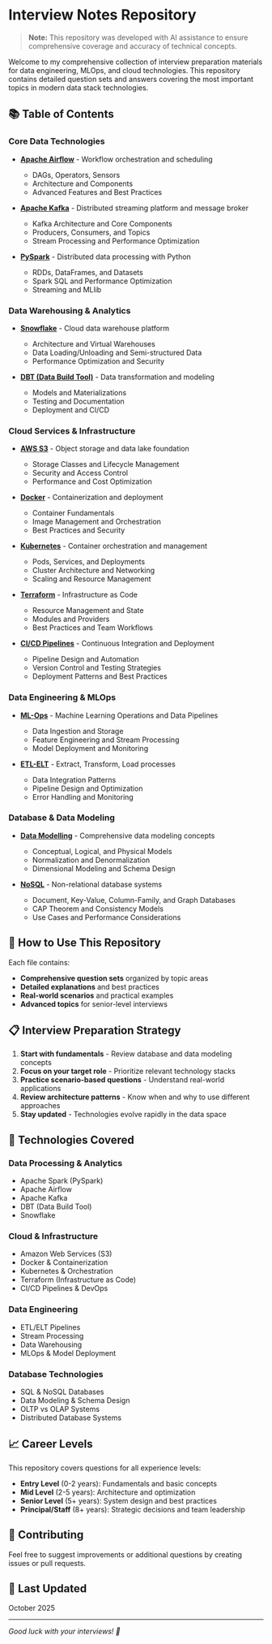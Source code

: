 # Interview Notes Repository

> **Note:** This repository was developed with AI assistance to ensure comprehensive coverage and accuracy of technical concepts.


Welcome to my comprehensive collection of interview preparation materials for data engineering, MLOps, and cloud technologies. This repository contains detailed question sets and answers covering the most important topics in modern data stack technologies.

## 📚 Table of Contents

### Core Data Technologies
- **[Apache Airflow](Apache-Airflow.md)** - Workflow orchestration and scheduling
  - DAGs, Operators, Sensors
  - Architecture and Components
  - Advanced Features and Best Practices

- **[Apache Kafka](Apache-Kafka.md)** - Distributed streaming platform and message broker
  - Kafka Architecture and Core Components
  - Producers, Consumers, and Topics
  - Stream Processing and Performance Optimization
  
- **[PySpark](PySpark.md)** - Distributed data processing with Python
  - RDDs, DataFrames, and Datasets
  - Spark SQL and Performance Optimization
  - Streaming and MLlib

### Data Warehousing & Analytics
- **[Snowflake](Snowflake.md)** - Cloud data warehouse platform
  - Architecture and Virtual Warehouses
  - Data Loading/Unloading and Semi-structured Data
  - Performance Optimization and Security
  
- **[DBT (Data Build Tool)](DBT.md)** - Data transformation and modeling
  - Models and Materializations
  - Testing and Documentation
  - Deployment and CI/CD

### Cloud Services & Infrastructure
- **[AWS S3](AWS-S3.md)** - Object storage and data lake foundation
  - Storage Classes and Lifecycle Management
  - Security and Access Control
  - Performance and Cost Optimization

- **[Docker](Docker.md)** - Containerization and deployment
  - Container Fundamentals
  - Image Management and Orchestration
  - Best Practices and Security

- **[Kubernetes](Kubernetes.md)** - Container orchestration and management
  - Pods, Services, and Deployments
  - Cluster Architecture and Networking
  - Scaling and Resource Management

- **[Terraform](Terraform.md)** - Infrastructure as Code
  - Resource Management and State
  - Modules and Providers
  - Best Practices and Team Workflows

- **[CI/CD Pipelines](CI-CD-Pipelines.md)** - Continuous Integration and Deployment
  - Pipeline Design and Automation
  - Version Control and Testing Strategies
  - Deployment Patterns and Best Practices

### Data Engineering & MLOps
- **[ML-Ops](ML-Ops.md)** - Machine Learning Operations and Data Pipelines
  - Data Ingestion and Storage
  - Feature Engineering and Stream Processing
  - Model Deployment and Monitoring
  
- **[ETL-ELT](ETL-ELT.md)** - Extract, Transform, Load processes
  - Data Integration Patterns
  - Pipeline Design and Optimization
  - Error Handling and Monitoring

### Database & Data Modeling
- **[Data Modelling](Data-Modelling.md)** - Comprehensive data modeling concepts
  - Conceptual, Logical, and Physical Models
  - Normalization and Denormalization
  - Dimensional Modeling and Schema Design

- **[NoSQL](NoSQL.md)** - Non-relational database systems
  - Document, Key-Value, Column-Family, and Graph Databases
  - CAP Theorem and Consistency Models
  - Use Cases and Performance Considerations

## 🎯 How to Use This Repository

Each file contains:
- **Comprehensive question sets** organized by topic areas
- **Detailed explanations** and best practices
- **Real-world scenarios** and practical examples
- **Advanced topics** for senior-level interviews

## 📋 Interview Preparation Strategy

1. **Start with fundamentals** - Review database and data modeling concepts
2. **Focus on your target role** - Prioritize relevant technology stacks
3. **Practice scenario-based questions** - Understand real-world applications
4. **Review architecture patterns** - Know when and why to use different approaches
5. **Stay updated** - Technologies evolve rapidly in the data space

## 🔧 Technologies Covered

### Data Processing & Analytics
- Apache Spark (PySpark)
- Apache Airflow
- Apache Kafka
- DBT (Data Build Tool)
- Snowflake

### Cloud & Infrastructure
- Amazon Web Services (S3)
- Docker & Containerization
- Kubernetes & Orchestration
- Terraform (Infrastructure as Code)
- CI/CD Pipelines & DevOps

### Data Engineering
- ETL/ELT Pipelines
- Stream Processing
- Data Warehousing
- MLOps & Model Deployment

### Database Technologies
- SQL & NoSQL Databases
- Data Modeling & Schema Design
- OLTP vs OLAP Systems
- Distributed Database Systems

## 📈 Career Levels

This repository covers questions for all experience levels:
- **Entry Level** (0-2 years): Fundamentals and basic concepts
- **Mid Level** (2-5 years): Architecture and optimization
- **Senior Level** (5+ years): System design and best practices
- **Principal/Staff** (8+ years): Strategic decisions and team leadership

## 🤝 Contributing

Feel free to suggest improvements or additional questions by creating issues or pull requests.

## 📝 Last Updated
October 2025

---
*Good luck with your interviews! 🚀*